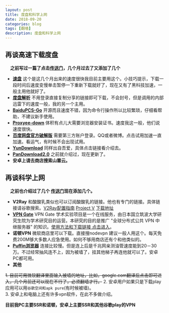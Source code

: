 ```yaml
---
layout:	post	
title: 度盘和科学上网           
date: 2018-09-20    
categories: blog   
tags: [翻墙]      
description: 度盘和科学上网 
---		
```


## 再谈高速下载度盘
&nbsp;&nbsp;&nbsp; **之前写过一篇了点击[传送门](https://flyme.tk/blog/2017/08/25/yunpan-fast/)，几个月过去了又添加了几个**    
<!--more-->
-  **[速盘](https://www.speedpan.com/)**     这个是这几个月出来的速度很快我目前主要用这个。小技巧提示，下载一段时间后速度变慢单击暂停一下重新下载就好了，现在又有了黑科技加速，一般主用他就好了。   
-  **[度盘解析](https://www.52pojie.cn/thread-704274-1-1.html)** 不用登录直接复制分享的链接即可下载，不会封号，但是调用的内部迅雷下的速度一般，我的另一个主用。   
-  [**BaiduPCS-Go**](https://github.com/iikira/BaiduPCS-Go/releases) 开源而且速度不错，因为命令行操作所以比较繁琐，仔细看帮助，不建议新手使用。   
-  **[Proxyee-down](https://github.com/monkeyWie/proxyee-down/releases)** 体积有点儿大需要浏览器安装证书。速度我这一般，他们说速度很快。  
-  [**百度网盘官方破解版**](https://www.lanzous.com/i0drmxa) 需要第三方账户登录。QQ或者微博。点击试用加速一直加速。看运气，有时候不会出现试用。
-   **[YunDownload](https://www.52pojie.cn/thread-756258-1-1.html)**    同样出自吾爱，具体点击链接看介绍去。
-  **[PanDownload2.0](https://www.52pojie.cn/thread-790694-1-1.html)**   之前就介绍过，现在更新了。
-  **安卓上请去商店搜索山寨云。**       

## 再谈科学上网

&nbsp;&nbsp;&nbsp;&nbsp;**之前也介绍过了几个 [传送门](https://flyme.tk/blog/2017/08/26/scientific-surfing/)现在添加几个。**  

-  **V2Ray** 和酸酸乳类似也可以订阅酸酸乳的链接。他也有专门的链接。具体链接请谷歌搜索。[V2Ray配置指南](https://toutyrater.github.io/)   [Project V](https://www.v2ray.com/)  [下载地址](https://github.com/v2ray/v2ray-core/releases) 
-  **[VPN Gate](https://www.vpngate.net/cn/)** VPN Gate 学术实验项目是一个在线服务，由日本国立筑波大学研究生院为学术研究目的运营。本研究的目的是推广 "全球分布式公共 VPN 中继服务器" 的知识。[使用方法和下载链接 点击进入](https://www.vpngate.net/cn/howto_softether.aspx)。 
-  **诺顿VPN** 微软商店里可以下载。直接搜nodevpn 建议一般人用这个。每天免费200M够大多数人应急使用。如何不够用商店还有个和他类似的。    
-  **[Puffin浏览器](https://www.puffinbrowser.com/)** 连接比较慢。但是连上后是千兆网亲测油管速度能到20－30万。不过经常抽风连不上，因为被墙了，挂其他梯子再连他就可以了。安卓PC都可用。   
-  **其他**

~~1.  目前可用微软翻译里面输入被墙的地址，比如，google.com翻译后点击即可进入，几个月前还可以现在不行了，必须翻墙才行。~~
2. 安卓用户如果只是下载play应用可以用`谷歌空间和apk pure`(有时候被墙)。     
3. 安卓上和电脑上还有许多vpn软件，在此不多做介绍。          
   
   **目前我PC主要SSR和诺顿，安卓上主要SSR和其他谷歌play的VPN**      